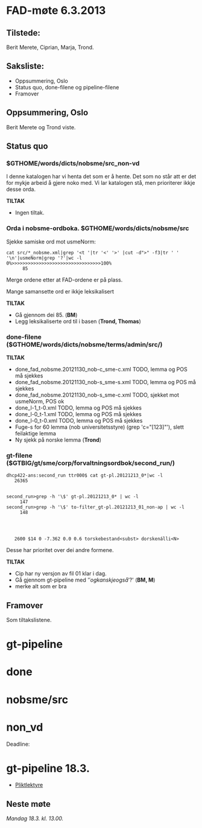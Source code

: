 # FAD-møte 6.3.2013

## Tilstede:

Berit Merete, Ciprian, Marja, Trond.

## Saksliste:

- Oppsummering, Oslo
- Status quo, done-filene og pipeline-filene
- Framover

## Oppsummering, Oslo

Berit Merete og Trond viste.

## Status quo

### $GTHOME/words/dicts/nobsme/src_non-vd

I denne katalogen har vi henta det som er å hente. Det som no står att
er det for mykje arbeid å gjere noko med. Vi lar katalogen stå, men
prioriterer ikkje desse orda.

**TILTAK**

- Ingen tiltak.

### Orda i nobsme-ordboka. $GTHOME/words/dicts/nobsme/src

Sjekke samiske ord mot usmeNorm:

```
cat src/*_nobsme.xml|grep '<t '|tr '<' '>' |cut -d">" -f3|tr ' ' '\n'|usmeNorm|grep '?'|wc -l
0%>>>>>>>>>>>>>>>>>>>>>>>>>>>>>>>>>100%
      85
```

Merge ordene etter at FAD-ordene er på plass.

Mange samansette ord er ikkje leksikalisert

**TILTAK**

- Gå gjennom dei 85. (**BM**)
- Legg leksikaliserte ord til i basen (**Trond, Thomas**)

### done-filene ($GTHOME/words/dicts/nobsme/terms/admin/src/)

**TILTAK**

- done_fad_nobsme.20121130_nob-c_sme-c.xml TODO, lemma og POS må sjekkes
- done_fad_nobsme.20121130_nob-s_sme-s.xml TODO, lemma og POS må sjekkes
- done_fad_nobsme.20121130_nob-s_sme-c.xml TODO, sjekket mot usmeNorm, POS ok
- done_l-1_t-0.xml TODO, lemma og POS må sjekkes
- done_l-0_t-1.xml TODO, lemma og POS må sjekkes
- done_l-0_t-0.xml TODO, lemma og POS må sjekkes
- Fuge-s for 60 lemma (nob <l pos="N" c="1">universitetsstyre</l>)
  (grep 'c="[123]"'), slett feilaktige lemma
- Ny sjekk på norske lemma (**Trond**)

### gt-filene ($GTBIG/gt/sme/corp/forvaltningsordbok/second_run/)

```
dhcp422-ans:second_run ttr000$ cat gt-pl.20121213_0*|wc -l
   26365


second_run>grep -h '\$' gt-pl.20121213_0* | wc -l
     147
second_run>grep -h '\$' to-filter_gt-pl.20121213_01_non-ap | wc -l
     148




   2600	$14 0 -7.362 0.0 0.6 torskebestand<subst> dorskenálli<N>
```

Desse har prioritet over dei andre formene.

**TILTAK**

- Cip har ny versjon av fil 01 klar i dag.
- Gå gjennom gt-pipeline med '$' og kanskje også '$?' (**BM, M**)
- merke alt som er bra

## Framover

Som tiltakslistene.

# gt-pipeline

# done

# nobsme/src

# non_vd

Deadline:

# gt-pipeline **18.3.**

- [Pliktlektyre](http://no.wikipedia.org/wiki/Getting_Things_Done)

## Neste møte

_Mandag 18.3. kl. 13.00._
